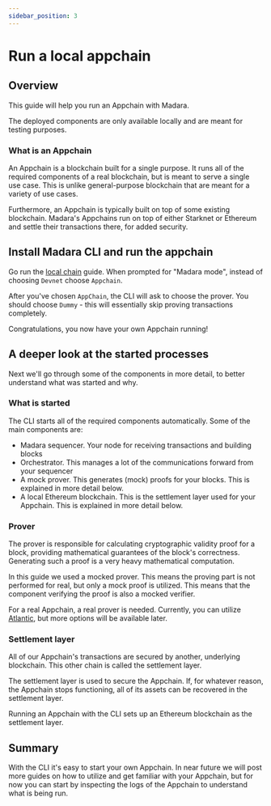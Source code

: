 ```yaml
---
sidebar_position: 3
---
```


# Run a local appchain

## Overview

This guide will help you run an Appchain with Madara.

The deployed components are only available locally and are meant for testing purposes.

### What is an Appchain

An Appchain is a blockchain built for a single purpose. It runs all of the required components of a real blockchain, but is meant to serve a single use case. This is unlike general-purpose blockchain that are meant for a variety of use cases.

Furthermore, an Appchain is typically built on top of some existing blockchain. Madara's Appchains run on top of either Starknet or Ethereum and settle their transactions there, for added security.

## Install Madara CLI and run the appchain

Go run the [local chain](/quickstart/run_localchain) guide. When prompted for "Madara mode", instead of choosing `Devnet` choose `Appchain`.

After you've chosen `AppChain`, the CLI will ask to choose the prover. You should choose `Dummy` - this will essentially skip proving transactions completely.

Congratulations, you now have your own Appchain running!

## A deeper look at the started processes

Next we'll go through some of the components in more detail, to better understand what was started and why.

### What is started

The CLI starts all of the required components automatically. Some of the main components are:
- Madara sequencer. Your node for receiving transactions and building blocks
- Orchestrator. This manages a lot of the communications forward from your sequencer
- A mock prover. This generates (mock) proofs for your blocks. This is explained in more detail below.
- A local Ethereum blockchain. This is the settlement layer used for your Appchain. This is explained in more detail below.

### Prover

The prover is responsible for calculating cryptographic validity proof for a block, providing mathematical guarantees of the block's correctness. Generating such a proof is a very heavy mathematical computation.

In this guide we used a mocked prover. This means the proving part is not performed for real, but only a mock proof is utilized. This means that the component verifying the proof is also a mocked verifier.

For a real Appchain, a real prover is needed. Currently, you can utilize [Atlantic](https://atlanticprover.com/), but more options will be available later.

### Settlement layer

All of our Appchain's transactions are secured by another, underlying blockchain. This other chain is called the settlement layer.

The settlement layer is used to secure the Appchain. If, for whatever reason, the Appchain stops functioning, all of its assets can be recovered in the settlement layer.

Running an Appchain with the CLI sets up an Ethereum blockchain as the settlement layer.

## Summary

With the CLI it's easy to start your own Appchain. In near future we will post more guides on how to utilize and get familiar with your Appchain, but for now you can start by inspecting the logs of the Appchain to understand what is being run.



